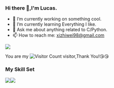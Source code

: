 ### Hi there 👋,I'm Lucas.

- 🔭 I’m currently working on something cool.
- 🌱 I’m currently learning Everything I like.
- 💬 Ask me about anything related to C/Python.
- 📫 How to reach me: xizhiwei98@gmail.com

![](https://github-readme-stats.vercel.app/api?username=Lucas-Xi&show_icons=true&theme=transparent)

You are my ![Visitor Count](https://profile-counter.glitch.me/Lucas-Xi/count.svg) visitor,Thank You!:kissing_heart::kissing_heart:

### My Skill Set

![](https://img.shields.io/badge/C-ED8B00?style=for-the-badge&logo=openjdk&logoColor=white)![](https://img.shields.io/badge/Python-3776AB?style=for-the-badge&logo=python&logoColor=white)

